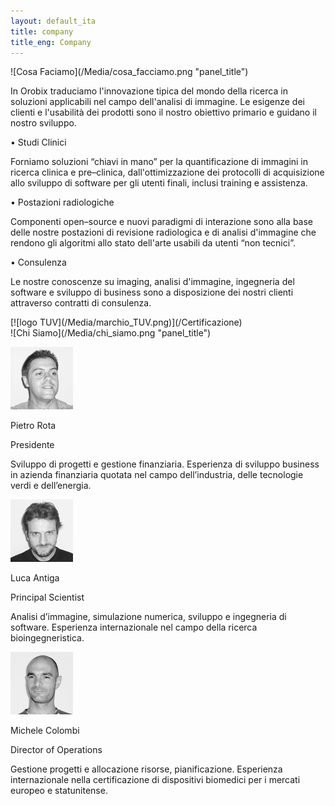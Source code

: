 ```yaml
---
layout: default_ita
title: company
title_eng: Company
---
```


<div class="left_panel" markdown="1">
<div class="left_panel_title" markdown="1">
![Cosa Faciamo](/Media/cosa_facciamo.png "panel_title")
</div>

<div id="line_left"></div>

<div class="left_panel_content">
<div class="par_container">
<p class="par_text">In Orobix traduciamo l'innovazione tipica del mondo della ricerca in soluzioni applicabili nel campo dell'analisi di immagine. Le esigenze dei clienti e l'usabilit&agrave; dei prodotti sono il nostro obiettivo primario e guidano il nostro sviluppo.</p>
</div>
<div class="par_container">
<p class="par_title">&bull;   Studi Clinici</p>
<p class="par_text">Forniamo soluzioni &ldquo;chiavi in mano&rdquo; per la quantificazione di immagini in ricerca clinica e pre&ndash;clinica, dall'ottimizzazione dei protocolli di acquisizione allo sviluppo di software per gli utenti finali, inclusi training e assistenza.</p>
</div>
<div class="par_container">
<p class="par_title">&bull;   Postazioni radiologiche</p>
<p class="par_text">Componenti open&ndash;source e nuovi paradigmi di interazione sono alla base delle nostre postazioni di revisione radiologica e di analisi d'immagine che rendono gli algoritmi allo stato dell'arte usabili da utenti &ldquo;non tecnici&rdquo;.</p>
</div>
<div class="par_container">
<p class="par_title">&bull;   Consulenza</p>
<p class="par_text">Le nostre conoscenze su imaging, analisi d'immagine, ingegneria del software e sviluppo di business sono a disposizione dei nostri clienti attraverso contratti di consulenza.</p>
</div>

<div class="logo_TUV_container" markdown="1">
[![logo TUV](/Media/marchio_TUV.png)](/Certificazione)
</div>
</div>

</div>


<div class="right_panel" markdown="1">
<div class="left_panel_title" markdown="1">
![Chi Siamo](/Media/chi_siamo.png "panel_title")
</div>

<div id="line_left"></div>

<div class="person_container" markdown="1">

![Pietro Rota](/Media/PR.jpg "TOP_picture")

<p class="TOP_name">Pietro Rota</p>
<p class="job_title">Presidente</p>
<p class="person_description">Sviluppo di progetti e gestione finanziaria. Esperienza di sviluppo business in azienda finanziaria quotata nel campo dell&rsquo;industria, delle tecnologie verdi e dell&rsquo;energia.</p>
</div>

<div class="person_container" markdown="1">

![Luca Antiga](/Media/LA.jpg "TOP_picture")

<p class="TOP_name">Luca Antiga</p>
<p class="job_title">Principal Scientist</p>
<p class="person_description">Analisi d&rsquo;immagine, simulazione numerica, sviluppo e ingegneria di software. Esperienza internazionale nel campo della ricerca bioingegneristica.</p>
</div>

<div class="person_container" markdown="1">

![Michele Colombi](/Media/MC.jpg "TOP_picture")

<p class="TOP_name">Michele Colombi</p>
<p class="job_title">Director of Operations</p>
<p class="person_description">Gestione progetti e allocazione risorse, pianificazione. Esperienza internazionale nella certificazione di dispositivi biomedici per i mercati europeo e statunitense.</p>
</div>

</div>
